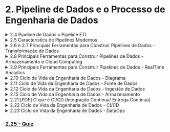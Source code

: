 # 2. Pipeline de Dados e o Processo de Engenharia de Dados

<details> <summary>2.4 Pipeline de Dados x Pipeline ETL </summary>
    - Os sistemas de ETL são um tipo de pipeline de dados, pois movem dados de uma origem, transformam os dados e, em seguida carregam os dados em um destino.
    Mas ETL geralmente é apenas um subprocesso de um pipeline de dados.
    - O termo ETL foi criado em uma época onde normalmente o único destino era um Data Warehouse e o processo era bem menos complexo. Hoje ETL faz parte de um processo maior de pipeline de dados.
    - Mas o processo é cada vez mais complexo e hoje podemos ter ínumeros tipos de processamento e inúmeros destinos. Por isso o termo pipeline de dados vem sendo cada vez mais usado.
    - Um pipeline de dados é mais amplo, pois é todo o processo envolvido no transporte de dados de um local para outro, incluindo limpeza, transformação, enriquecimento, segurança, orquestração integração/ entrega contínua (CI/CD).
    - Um pipeline de dados pode ser composto de vários pipelines ETL, além de tarefas complementares como enriquecimento de dados, gestão de metadados, linhagem de dados entre outras tarefas. Um pipeline de dados pode ser criado para dados em batch (em lote), dados em streaming ou ambos.
    - Pense que o pipeline de dados é uma grande avenida por onde os dados passam indo do ponto A para o ponto B.
    - Um pipeline ETL seria uma parte desse trajeto.
</details>

<details><summary> 2.5 Característica de Pipelines Modernos </summary>

    Pipelines de dados robustos podem equipar uma empresa adequadamente para obter, coletar, gerenciar, analisar e usar dados com eficiência e então usar os dados para gerar novas oportunidades de mercado e fornecer processos de negócios mais eficientes e econômicos.Os pipelines de dados modernos tornam a extração de informações dos dados coletados rápida e eficiente.
    As principais características ao considerar um pipeline de dados incluem:
        - Processamento de dados contínuo e extensível.
        - A elasticidade e agilidade da nuvem.
        - Recursos isolados e independentes para processamento de dados.
        - Acesso democratizado a dados e gerenciamento de autoatendimento.
        - Alta disponibilidade e recuperação de desastres.
</details>

<details><summary> 2.6 e 2.7 Principais Ferramentas para Construir Pipelines de Dados - Transformação de Dados </summary>

- [Apache Beam](https://beam.apache.org/)
- [Airbyte](https://airbyte.com/)
- [Stitch](https://www.stitchdata.com/)
- [Keboola](https://www.keboola.com/)
- [Dremio](https://www.dremio.com/)
- [Fivetran](https://www.fivetran.com/)
- [Dataform](https://dataform.co/)
- [Apache Airflow](https://airflow.apache.org/)
- [Apache Kafka](https://kafka.apache.org/)
- [Apache Spark](https://spark.apache.org/)
- [DBT](https://www.getdbt.com/)
- [AWS Glue](https://aws.amazon.com/pt/glue/)
- [Amazon Athena](https://aws.amazon.com/pt/athena/)

</details>

<details> <summary> 2.8 Principais Ferramentas para Construir Pipelines de Dados - Armazenamento e Cloud Computing
</summary>

- [Databricks](https://www.databricks.com/)
- [Delta Lake](https://delta.io/)
- [Apache Hadoop](https://hadoop.apache.org/)
- [Apache Hive](https://hive.apache.org/)
- [Snowflake](https://www.snowflake.com/en/)
- [Google BigQuery](https://cloud.google.com/bigquery)
- [Amazon S3](https://aws.amazon.com/pt/s3/)
- [Amazon Redshift](https://aws.amazon.com/pt/redshift/)
- [Segment](https://segment.com/)
- [Azure Data Factory](https://azure.microsoft.com/pt-br/products/data-factory/)

</details>

<details><summary> 2.9 Principais Ferramentas para Construir Pipelines de Dados - RealTime Analytics </summary>

- [Tableau](https://www.tableau.com/)
- [Amazon Kinesis](https://aws.amazon.com/pt/kinesis/)
- [Metabase](https://www.metabase.com/)
- [Looker Studio](https://lookerstudio.google.com/overview)
- [Apache Flink](https://flink.apache.org/)
- [Apache Druid](https://druid.apache.org/)
- [Apache Superset](https://superset.apache.org/)
- [Azure Synapse Analytics](https://azure.microsoft.com/pt-br/products/synapse-analytics/)
- [Redash](https://redash.io/)
- [Microstrategy](https://www.microstrategy.com/en)
- [Dataedo](https://dataedo.com/)
- [Power BI](https://powerbi.microsoft.com/pt-br/)
- [Presto](https://prestodb.io/)
- [Terraform](https://www.terraform.io/)

</details>

<details><summary> 2.10 Ciclo de Vida da Engenharia de Dados - Diagrama </summary>

|ETAPA DSCIENTIST| FUNÇÃO DENGINEER|
| --- | --- |
|Data Preparation | Pair programming|
|Data Preparation| Use Data & SQL as common language |
| Evaluation|Testing |
| Evaluation |Monitoring features|
|Create packages: data preparation, modeling and prediction | Deployment|
| PRODUCT SPRINT|PRODUCT SPRINT |

A(Pair programming) -> B(Use Data & SQL as common language) ->C(Testing) -> D(Monitoring features) -> E(Deployment) -> F[PRODUCT SPRINT]

</details>

<details><summary> 2.11 Ciclo de Vida da Engenharia de Dados - Fonte de Dados </summary>

Fontes de Dados (Batch e Streaming) -> | Ingestão de Dados | Transformação e Enriquecimento | Carga e Uso dos Dados | -> Analytics, Machine Learning e IA, Relatórios e Dashboards

Arquitetura de Dados, Gestão de Dados e Metadados, Orquestração, Segurança, CI/CD, DataOps
</details>

<details><summary> 2.12 Ciclo de Vida da Engenharia de Dados - Ingestão de Dados </summary>
    Uma vez que a empresa tem  definido as fontes de dados, ela então passa para o próximo componente que a ingestão de dados. A ingestão de dados Visa você tirar os dados da fonte (da origem) e fazer a ingestão na sua plataforma de dados.
    Essa plataforma de dados pode ser no ambiente local com Apache Hadoop, eventualmente um data Lake, pode ser no ambiente em nuvem com Snow Flake, com Amazon Redshift ou mesmo Amazon S3.  
    Ou seja eu vou precisar de uma ferramenta que vai extrair os dados e fazer a ingestão no meu ambiente de dados da minha plataforma de dados, para que eu possa seguir em frente no meu processo criando os pipelines por exemplo para transformação, enriquecimento, uso de dados e assim por diante dependendo do tipo de fonte também fica fácil compreender que a ingestão de dados vai requerer os conectores, se eu tiver mais de uma fonte simultânea vou precisar extrair os dados de maneira simultânea, e depois realizar algum tipo de merge ou seja vou ter combinar os dados para então seguir adiante no processo.
    Uma ferramenta como airbyte por exemplo vai buscar esses dados faz a ingestão no sistema de armazenamento, já aplica a transformação e já leva adiante.
    Então a ingestão de dados Visa tirar os dados da fonte e levar esses dados para sua plataforma de dados que é onde a "brincadeira" vai acontecer.
</details>

<details><summary> 2.15 Ciclo de Vida da Engenharia de Dados - Armazenamento </summary>
Os dados são ativos digitais, eles têm que existir em algum lugar. Não pode existir no além ou no Limbo, então quando eu extrai os dados da fonte e eu fizer a ingestão na plataforma de dados para poder aplicar a transformação e enriquecimento; aonde estarão os dados nesse momento? Em um sistema de armazenamento.

Ou seja eu preciso de um armazenamento no mínimo intermediário para que eu possa colocar os dados ali, os dados vão residir naquele armazenamento para então aplicar transformação com linguagem SQL ou usar linguagem Python ou usar alguma outra ferramenta.

uma vez que os dados tenham sido transformados, enriquecidos eu posso tirar os dados desse armazenamento e então levar para o destino. Esse armazenamento pode ser um Data Lake dentro da empresa, pode ser um data Store que é o sistema de
armazenamento, pode ser um data Warehouse. Depende de como a empresa vai construir a sua arquitetura.
Se a empresa decide extrair os dados do formato bruto e fazer a ingestão no formato bruto para depois poder limpar
transformar, o armazenamento provavelmente será um Data Lake.

Eventualmente a empresa pode extrair os dados, e já aplicar alguma transformação e carregar para DataWarehouse se os dados são mais simples e as transformações forem mais simples, isso também é uma arquitetura totalmente viável.

Se os dados são gerados em tempo real você pode extrair os dados no momento que eles são gerados, você já aplica a limpeza, transformação isso pode ficar até na memória do computador se o volume de dados não é tão grande você usa um cluster para um ambiente distribuído, isso fica na memória do ambiente distribuído no cluster, também é possível então você extraiu, jogou na memória do cluster, aplicou a transformação, já alimentou um dashboard lá com o sistema qualquer de analíticos, já entregou o resultado mas isso tem também outro lado é uma infraestrutura mais complexa para você manter, vai precisar de profissionais ainda mais capacitados, vai funcionar muito bem para um propósito, você não pode extrair todos os dados manter tudo no cluster de maneira simultânea o tempo inteiro dependendo do volume.

Talvez isso não seja algo factível veja que temos sempre canalizar cada cenário a necessidade da empresa como a empresa vai usar os dados no dia a dia.
</details>

<details><summary> 2.21 [PDF] O que é CI/CD (Integração Contínua/ Entrega Contínua) </summary>
CI/CD (integração contínua e entrega contínua) é uma abordagem de desenvolvimento de  software  em  que  todos  os  desenvolvedores  trabalham  juntos  em  um  repositório compartilhado de códigoe, à medida que as alterações são feitas, há um processo de build automatizado  para  detectar  problemas  de  código.  O  resultado  é  um  ciclo  de  vida  de desenvolvimento mais rápido e uma taxa de erro menor.

Um pipeline de CI/CD automatiza os dois processos a seguir para um processo de entrega de software de ponta a ponta:
    - Integração contínua para criação e teste de código automatizado.
    - Entrega contínua (ou implantação contínua) para lançamentos de código
Um pipeline de CI/CD combina criação, teste e implantação de código em um processo contínuo,  garantindo  que  todas  as  alterações  no  código  do repositório principal  possam  ser liberadas para produção. Um pipeline automatizado de CI/CD evita erros manuais e permite iterações rápidas de software. O conceito de CI/CD está cada vez mais sendoaplicadoem Engenharia de Dados criando o que hoje chamamos de DataOps, com a operaçãocontínua da plataforma de dados.
</details>

<details> <summary> 2.22 Ciclo de Vida da Engenharia de Dados - CI/CD </summary>
 Nasceu em Eng de Software -DevOps, para que tenham controle e segurança sobre mudanças.
</details>

<details><summary>2.23 Ciclo de Vida da Engenharia de Dados - DataOps</summary>
Conceito de DataOps vem ganhando conceito no mercado, a partir do momento em que empresas vem investindo em Dados.
</details>

### [2.25 - Quiz]()

<!--
[Diagramas com MD](https://support.typora.io/Draw-Diagrams-With-Markdown/)
-->